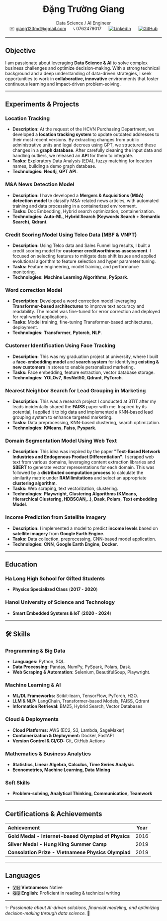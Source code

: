 <div align="center">

# Đặng Trường Giang  
Data Science / AI Engineer  
✉️ giang123md@gmail.com &nbsp;&nbsp;&nbsp;&nbsp; 📞 0762479017 &nbsp;&nbsp;&nbsp;&nbsp; [![LinkedIn](https://img.shields.io/badge/-LinkedIn-blue?style=flat&logo=linkedin)](https://www.linkedin.com/in/giangdangtruong/) &nbsp;&nbsp;&nbsp;&nbsp; [![GitHub](https://img.shields.io/badge/-GitHub-333?style=flat&logo=github)](https://github.com/giangchicken)

</div>

---

## **Objective**  
I am passionate about leveraging **Data Science & AI** to solve complex business challenges and optimize decision-making. With a strong technical background and a deep understanding of data-driven strategies, I seek opportunities to work in **collaborative, innovative** environments that foster continuous learning and impact-driven problem-solving.

---

## **Experiments & Projects**  

### **Location Tracking**
- **Description:** At the request of the HCVN Purchasing Department, we developed a **location tracking system** to update outdated addresses to their most recent versions. By extracting changes from public administrative units and legal decrees using GPT, we structured these changes in a **graph database**. After carefully cleaning the input data and handling outliers, we released an **API** for them to integrate.
- **Tasks:** Exploratory Data Analysis (EDA), fuzzy matching for location names, building a demo graph database.
- **Technologies:** **Neo4j**, **GPT API**.

### **M&A News Detection Model**  
- **Description:** I have developed a **Mergers & Acquisitions (M&A) detection model** to classify M&A-related news articles,  with automated training and data processing in a containerized environment.
- **Tasks:** Doc Embedding, Hybrid search optimization, containerization.  
- **Technologies:** **Auto-ML**, **Hybrid Search (Keywords Search + Semantic Search)**, **Qdrant**.

### **Credit Scoring Model Using Telco Data (MBF & VNPT)**  
- **Description:** Using Telco data and Sales Funnel log results, I built a credit scoring model for **customer creditworthiness assessment**.  I focused on selecting features to mitigate data shift issues and applied evolutional algorithm to feature selection and hyper parameter tuning.
- **Tasks:** Feature engineering, model training, and performance monitoring.  
- **Technologies:** **Machine Learning Algorithms**, **PySpark**.

### **Word correction Model**  
- **Description:** Developed a word correction model leveraging **Transformer-based architectures** to improve text accuracy and readability. The model was fine-tuned for error correction and deployed for real-world applications.  
- **Tasks:** Model training, fine-tuning Transformer-based architectures, deployment.  
- **Technologies:** **Transformer**, **Pytorch**, **NLP**.

### **Customer Identification Using Face Tracking**  
- **Description:** This was my graduation project at university, where I built a **face-embedding model** and **search system** for identifying **existing & new customers** in stores to enable personalized marketing.  
- **Tasks:** Face embedding, feature extraction, vector database storage.  
- **Technologies:** **YOLOv7**, **ResNet50**, **Qdrant**, **PyTorch**.

### **Nearest Neighbor Search for Lead Grouping in Marketing**  
- **Description:** This was a research project I conducted at 3TIT after my leads incidentally shared the **FAISS** paper with me. Inspired by its potential, I applied it to big data and implemented a KNN-based lead grouping system to enhance targeted marketing.  
- **Tasks:** Data preprocessing, KNN-based clustering, search optimization.  
- **Technologies:** **KMeans**, **Faiss**, **Pyspark**.

### **Domain Segmentation Model Using Web Text**  
- **Description:** This idea was inspired by the paper **"Text-Based Network Industries and Endogenous Product Differentiation"**. I scraped web text from various domains, leveraging content extraction libraries and **SBERT** to generate vector representations for each domain. This was followed by a **distributed computation process** to calculate the similarity matrix under **RAM limitations** and select an appropriate **clustering algorithm**.
- **Tasks:** Web scraping, text vectorization, clustering.  
- **Technologies:** **Playwright**, **Clustering Algorithms (KMeans, Hierarchical Clustering, HDBSCAN,..)**, **Dask**, **Polars**, **Text embedding Model**.

### **Income Prediction from Satellite Imagery**  
- **Description:** I implemented a model to predict **income levels** based on **satellite imagery** from **Google Earth Engine**.  
- **Tasks:** Data collection, preprocessing, CNN-based model application.  
- **Technologies:** **CNN**, **Google Earth Engine**, **Docker**.

---

## **Education**  

### **Ha Long High School for Gifted Students**  
- **Physics Specialized Class** (**2017 - 2020**)  

### **Hanoi University of Science and Technology**  
- **Smart Embedded Systems & IoT** (**2020 - 2024**)  

---

## 🛠 **Skills**  

### **Programming & Big Data**  
- **Languages:** Python, SQL.
- **Data Processing:** Pandas, NumPy, PySpark, Polars, Dask.
- **Web Scraping & Automation:** Selenium, BeautifulSoup, Playwright.

### **Machine Learning & AI**  
- **ML/DL Frameworks:** Scikit-learn, TensorFlow, PyTorch, H2O.  
- **LLM & NLP:** LangChain, Transformer-based Models, FAISS, Qdrant  
- **Information Retrieval:** BM25, Hybrid Search, Vector Databases  

### **Cloud & Deployments**  
- **Cloud Platforms:** AWS (EC2, S3, Lambda, SageMaker)  
- **Containerization & Deployment:** Docker, FastAPI  
- **Version Control & CI/CD:** Git, GitHub Actions  

### **Mathematics & Business Analytics**  
- **Statistics, Linear Algebra, Calculus, Time Series Analysis**  
- **Econometrics, Machine Learning, Data Mining**  

### **Soft Skills**  
- **Problem-solving, Analytical Thinking, Communication, Teamwork**  

---

## **Certifications & Achievements**  

| **Achievement** | **Year** |
|:--------------|:-------:|
| **Gold Medal - Internet-based Olympiad of Physics** | 2016 |
| **Silver Medal - Hung King Summer Camp** | 2019 |
| **Consolation Prize - Vietnamese Physics Olympiad** | 2019 |

---

## **Languages**  
- **🇻🇳 Vietnamese:** Native  
- **🇬🇧 English:** Proficient in reading & technical writing  

---

✨ *Passionate about AI-driven solutions, financial modeling, and optimizing decision-making through data science.* 🚀
